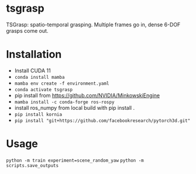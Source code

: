 # tsgrasp

TSGrasp: spatio-temporal grasping. Multiple frames go in, dense 6-DOF grasps come out.

# Installation
- Install CUDA 11
- `conda install mamba`
- `mamba env create -f environment.yaml`
- `conda activate tsgrasp`
- pip install from https://github.com/NVIDIA/MinkowskiEngine
- `mamba install -c conda-forge ros-rospy`
- install ros_numpy from local build with pip install .
- `pip install kornia`
- `pip install "git+https://github.com/facebookresearch/pytorch3d.git"`

# Usage
```python -m train experiment=scene_random_yaw```
```python -m scripts.save_outputs```